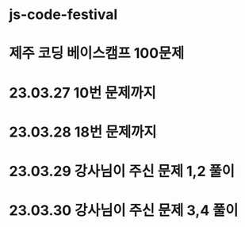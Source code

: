 # js-code-festival
# 제주 코딩 베이스캠프 100문제
# 23.03.27 10번 문제까지
# 23.03.28 18번 문제까지
# 23.03.29 강사님이 주신 문제 1,2 풀이
# 23.03.30 강사님이 주신 문제 3,4 풀이
